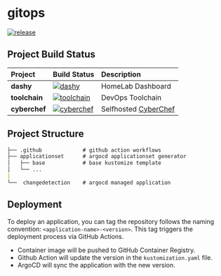 # gitops
[![release](https://github.com/guyzsarun-lab/gitops/actions/workflows/release.yaml/badge.svg)](https://github.com/guyzsarun-lab/gitops/actions/workflows/release.yaml)

## Project Build Status

| __Project__ | Build Status | Description |
| :--- | :--- | :--- |
| __dashy__ | [![dashy](https://github.com/guyzsarun-lab/gitops/actions/workflows/dashy.yaml/badge.svg)](https://github.com/guyzsarun-lab/gitops/actions/workflows/dashy.yaml) | HomeLab Dashboard |
| __toolchain__ | [![toolchain](https://github.com/guyzsarun-lab/gitops/actions/workflows/toolchain.yaml/badge.svg)](https://github.com/guyzsarun-lab/gitops/actions/workflows/toolchain.yaml) | DevOps Toolchain |
| __cyberchef__ | [![cyberchef](https://github.com/guyzsarun-lab/gitops/actions/workflows/cyberchef.yaml/badge.svg)](https://github.com/guyzsarun-lab/gitops/actions/workflows/cyberchef.yaml) | Selfhosted [CyberChef](https://github.com/gchq/CyberChef/) |


## Project Structure

```markdown
├── .github             # github action workflows
├── applicationset      # argocd applicationset generator
│   ├── base            # base kustomize template
│   └── ...     
|
└──  changedetection    # argocd managed application
```

## Deployment

To deploy an application, you can tag the repository follows the naming convention: `<application-name>-<version>`. This tag triggers the deployment process via GitHub Actions.

- Container image will be pushed to GitHub Container Registry.
- Github Action will update the version in the `kustomization.yaml` file.
- ArgoCD will sync the application with the new version.